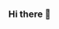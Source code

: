 ### Hi there 👋

<!--
**yasithasanjula/yasithasanjula** is a ✨ _special_ ✨ repository because its `README.md` (this file) appears on your GitHub profile.

Here are some ideas to get you started:


💻 HELLO I’m Yasitha Sanjula ;
🌱 I’m currently learning Python Linux Shell Html PHP Java JS CSS C++ ;
🤔 I’m looking for New programming methord;
💬 Ask me about anything, I am happy to help;
⚡️ I'm Still Student;
📫 How to reach me:yasithasanjula@gmail.com;

